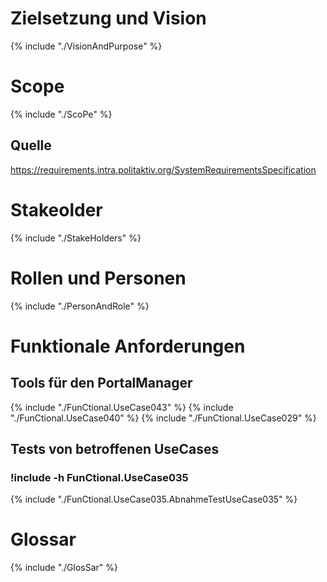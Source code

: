 
# Zielsetzung und Vision
{% include "./VisionAndPurpose" %}


# Scope
{% include "./ScoPe" %}

## Quelle
https://requirements.intra.politaktiv.org/SystemRequirementsSpecification


# Stakeolder
{% include "./StakeHolders" %}


# Rollen und Personen
{% include "./PersonAndRole" %}


# Funktionale Anforderungen

## Tools für den PortalManager
{% include "./FunCtional.UseCase043" %}
{% include "./FunCtional.UseCase040" %}
{% include "./FunCtional.UseCase029" %}


## Tests von betroffenen UseCases


### !include -h FunCtional.UseCase035
{% include "./FunCtional.UseCase035.AbnahmeTestUseCase035" %}


# Glossar
{% include "./GlosSar" %}
